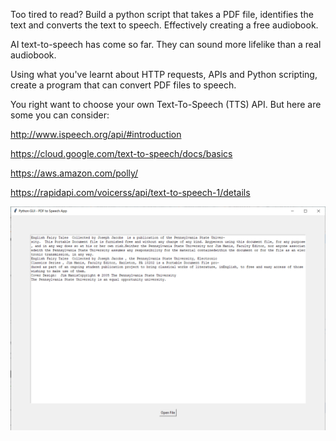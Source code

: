 Too tired to read? Build a python script that takes a PDF file, identifies the text and converts the text to speech. Effectively creating a free audiobook.

AI text-to-speech has come so far. They can sound more lifelike than a real audiobook.



Using what you've learnt about HTTP requests, APIs and Python scripting, create a program that can convert PDF files to speech.

You right want to choose your own Text-To-Speech (TTS) API. But here are some you can consider:

http://www.ispeech.org/api/#introduction

https://cloud.google.com/text-to-speech/docs/basics

https://aws.amazon.com/polly/

https://rapidapi.com/voicerss/api/text-to-speech-1/details


![alt text](https://github.com/distareza/PythonGUI_TextToSpeech/raw/master/Screenshot20221017073426.png)
